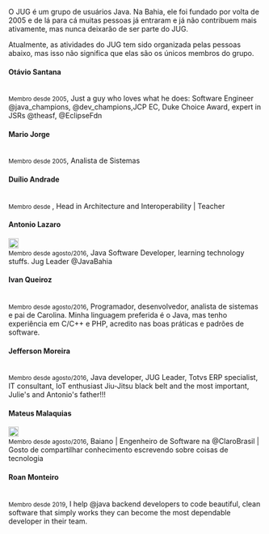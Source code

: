 O JUG é um grupo de usuários Java. Na Bahia, ele foi fundado por volta de 2005 e de lá para cá muitas pessoas já entraram e já não contribuem mais ativamente, mas nunca deixarão de ser parte do JUG.

Atualmente, as atividades do JUG tem sido organizada pelas pessoas abaixo, mas isso não significa que elas são os únicos membros do grupo.

#### Otávio Santana
<a href="https://twitter.com/otaviojava" target="_blank" alt="Twitter"><i class="ion ion-logo-twitter"></i></a>
<a href="https://www.linkedin.com/in/otaviojava/" target="_blank" alt="Linkedin"><i class="ion ion-logo-linkedin"></i></a>
<a href="http://github.com/otaviojava" target="_blank" alt="Github"><i class="ion ion-logo-github"></i></a>
<a href="https://otaviojava.com/" target="_blank" alt="Site pessoal"><i class="ion ion-md-desktop"></i></a>
<br/> <small>Membro desde 2005</small>,
Just a guy who loves what he does:  Software Engineer @java_champions, @dev_champions,JCP EC, Duke Choice Award, expert in JSRs @theasf, @EclipseFdn

#### Mario Jorge
<a href="https://twitter.com/mariojp" target="_blank" alt="Twitter"><i class="ion ion-logo-twitter"></i></a>
<a href="https://www.linkedin.com/in/mariojp/" target="_blank" alt="Linkedin"><i class="ion ion-logo-linkedin"></i></a>
<a href="http://github.com/mariojp" target="_blank" alt="Github"><i class="ion ion-logo-github"></i></a>
<br/> <small>Membro desde 2005</small>, Analista de Sistemas

#### Duílio Andrade
<a href="https://twitter.com/andradeduilio" target="_blank" alt="Twitter"><i class="ion ion-logo-twitter"></i></a>
<a href="https://www.linkedin.com/in/duilioandrade/" target="_blank" alt="Linkedin"><i class="ion ion-logo-linkedin"></i></a>
<a href="http://github.com/duilioandrade" target="_blank" alt="Github"><i class="ion ion-logo-github"></i></a>
<br/> <small>Membro desde </small>, Head in Architecture and Interoperability | Teacher
 
#### Antonio Lazaro
<a href="https://twitter.com/antonio_lazaro" target="_blank" alt="Twitter"><i class="ion ion-logo-twitter"></i></a>
<a href="https://www.linkedin.com/in/antonio-lazaro-carvalho//" target="_blank" alt="Linkedin"><i class="ion ion-logo-linkedin"></i></a>
<a href="http://github.com/antoniolazaro" target="_blank" alt="Github"><i class="ion ion-logo-github"></i></a>
<a href="https://antoniolazaro.dev/" target="_blank" alt="Site pessoal"><i class="ion ion-md-desktop"></i></a>
<a href="https://dev.to/antonio_lazaro" target="_blank" alt="dev.to"><img src="https://d2fltix0v2e0sb.cloudfront.net/dev-rainbow.svg" alt="Antonio Lazaro's DEV Profile" height="20"              width="20"/></a>
<br/> <small>Membro desde agosto/2016</small>, Java Software Developer,  learning technology stuffs. Jug Leader @JavaBahia

#### Ivan Queiroz
<a href="https://twitter.com/ivanqueiroz" target="_blank" alt="Twitter"><i class="ion ion-logo-twitter"></i></a>
<a href="https://www.linkedin.com/in/ivanqueiroz" target="_blank" alt="Linkedin"><i class="ion ion-logo-linkedin"></i></a>
<a href="http://github.com/ivanqueiroz" target="_blank" alt="Github"><i class="ion ion-logo-github"></i></a>
<a href="https://ivanqueiroz.dev/" target="_blank" alt="Site pessoal"><i class="ion ion-md-desktop"></i></a>
<br/> <small>Membro desde agosto/2016</small>, Programador, desenvolvedor, analista de sistemas e pai de Carolina. Minha linguagem preferida é o Java, mas tenho experiência em C/C++ e PHP, acredito nas boas práticas e padrões de software.

#### Jefferson Moreira 
<a href="https://twitter.com/jeffersonmore" target="_blank" alt="Twitter"><i class="ion ion-logo-twitter"></i></a>
<a href="https://www.linkedin.com/in/jefferson-moreira-9b463424/" target="_blank" alt="Linkedin"><i class="ion ion-logo-linkedin"></i></a>
<br/> <small>Membro desde agosto/2016</small>, Java developer, JUG Leader, Totvs ERP specialist, IT consultant, IoT enthusiast Jiu-Jitsu black belt and the most important, Julie's and Antonio's father!!!

#### Mateus Malaquias
<a href="https://twitter.com/malaquiasdev" target="_blank" alt="Twitter"><i class="ion ion-logo-twitter"></i></a>
<a href="https://www.linkedin.com/in/malaquiasdev" target="_blank" alt="Linkedin"><i class="ion ion-logo-linkedin"></i></a>
<a href="http://github.com/malaquiasdev" target="_blank" alt="Github"><i class="ion ion-logo-github"></i></a>
<a href="https://malaquias.dev/" target="_blank" alt="Site pessoal"><i class="ion ion-md-desktop"></i></a>
<a href="https://dev.to/malaquiasdev" target="_blank" alt="dev.to"><img src="https://d2fltix0v2e0sb.cloudfront.net/dev-rainbow.svg" alt="Antonio Lazaro's DEV Profile" height="20"              width="20"/></a>
<br/> <small>Membro desde agosto/2016</small>, Baiano | Engenheiro de Software na @ClaroBrasil
 | Gosto de compartilhar conhecimento escrevendo sobre coisas de tecnologia 


#### Roan Monteiro 
<a href="https://twitter.com/roanbrasil" target="_blank" alt="Twitter"><i class="ion ion-logo-twitter"></i></a>
<a href="https://www.linkedin.com/in/roanbrasil" target="_blank" alt="Linkedin"><i class="ion ion-logo-linkedin"></i></a>
<a href="http://github.com/roanbrasil" target="_blank" alt="Github"><i class="ion ion-logo-github"></i></a>
<a href="hhttps://www.youtube.com/user/roanbrasil" target="_blank" alt="Site pessoal"><i class="ion ion-logo-youtube"></i></a>
<br/> <small>Membro desde 2019</small>, I help @java
 backend developers to code beautiful, clean software that simply works they can  become the most dependable developer in their team.


